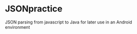 JSONpractice
============

JSON parsing from javascript to Java for later use in an Android environment
